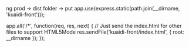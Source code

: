 ng prod -> dist folder -> put 
app.use(express.static(path.join(__dirname, 'kuaidi-front')));

app.all('/*', function(req, res, next) {
   // Just send the index.html for other files to support HTML5Mode
   res.sendFile('kuaidi-front/index.html', { root: __dirname });
});
